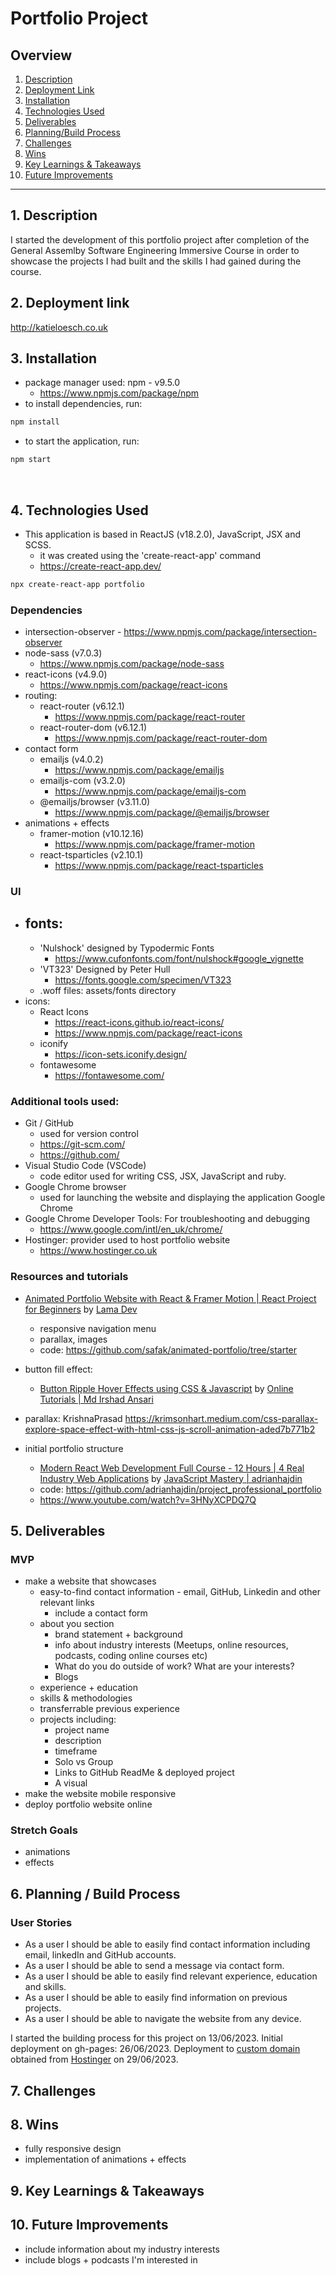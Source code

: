 # Portfolio Project

## Overview

1. [Description](#description)
2. [Deployment Link](#deployment-link)
3. [Installation](#installation)
4. [Technologies Used](#technologies)
5. [Deliverables](#deliverables)
6. [Planning/Build Process](#planning)
7. [Challenges](#challenges)
8. [Wins](#wins)
9. [Key Learnings & Takeaways](#takeaways)
10. [Future Improvements](#future-improvements)

---

## <a name="description"></a> 1. Description

I started the development of this portfolio project after completion of the General Assemlby Software Engineering Immersive Course in order to showcase the projects I had built and the skills I had gained during the course.

## <a name="deployment-link"></a> 2. Deployment link

http://katieloesch.co.uk

## <a name="installation"></a> 3. Installation

- package manager used: npm - v9.5.0
  - https://www.npmjs.com/package/npm
- to install dependencies, run:

```zsh
npm install
```

- to start the application, run:

```zsh
npm start
```

<br>

## <a name="technologies"></a> 4. Technologies Used

- This application is based in ReactJS (v18.2.0), JavaScript, JSX and SCSS.
  - it was created using the 'create-react-app' command
  - https://create-react-app.dev/

```zsh
npx create-react-app portfolio
```

### Dependencies

- intersection-observer - https://www.npmjs.com/package/intersection-observer
- node-sass (v7.0.3)
  - https://www.npmjs.com/package/node-sass
- react-icons (v4.9.0)
  - https://www.npmjs.com/package/react-icons
- routing:
  - react-router (v6.12.1)
    - https://www.npmjs.com/package/react-router
  - react-router-dom (v6.12.1)
    - https://www.npmjs.com/package/react-router-dom
- contact form
  - emailjs (v4.0.2)
    - https://www.npmjs.com/package/emailjs
  - emailjs-com (v3.2.0)
    - https://www.npmjs.com/package/emailjs-com
  - @emailjs/browser (v3.11.0)
    - https://www.npmjs.com/package/@emailjs/browser
- animations + effects
  - framer-motion (v10.12.16)
    - https://www.npmjs.com/package/framer-motion
  - react-tsparticles (v2.10.1)
    - https://www.npmjs.com/package/react-tsparticles

### UI

- fonts:
  -
  - 'Nulshock' designed by Typodermic Fonts
    - https://www.cufonfonts.com/font/nulshock#google_vignette
  - 'VT323' Designed by Peter Hull
    - https://fonts.google.com/specimen/VT323
  - .woff files: assets/fonts directory
- icons:
  - React Icons
    - https://react-icons.github.io/react-icons/
    - https://www.npmjs.com/package/react-icons
  - iconify
    - https://icon-sets.iconify.design/
  - fontawesome
    - https://fontawesome.com/

### Additional tools used:

- Git / GitHub
  - used for version control
  - https://git-scm.com/
  - https://github.com/
- Visual Studio Code (VSCode)
  - code editor used for writing CSS, JSX, JavaScript and ruby.
- Google Chrome browser
  - used for launching the website and displaying the application Google Chrome
- Google Chrome Developer Tools: For troubleshooting and debugging
  - https://www.google.com/intl/en_uk/chrome/
- Hostinger: provider used to host portfolio website
  - https://www.hostinger.co.uk

### Resources and tutorials

- [Animated Portfolio Website with React & Framer Motion | React Project for Beginners](https://www.youtube.com/watch?v=CHGHuF24Cjw&list=PL5TCQHRtvHGkuR2YZDf_2lDFuc9m5OUlO&index=3) by [Lama Dev](https://www.youtube.com/@LamaDev)

  - responsive navigation menu
  - parallax, images
  - code: https://github.com/safak/animated-portfolio/tree/starter

- button fill effect:

  - [Button Ripple Hover Effects using CSS & Javascript](https://www.youtube.com/watch?v=WOSaNbpHNqU) by [Online Tutorials | Md Irshad Ansari](https://www.youtube.com/@OnlineTutorialsYT)

- parallax: KrishnaPrasad
  https://krimsonhart.medium.com/css-parallax-explore-space-effect-with-html-css-js-scroll-animation-aded7b771b2

- initial portfolio structure
  - [Modern React Web Development Full Course - 12 Hours | 4 Real Industry Web Applications](https://www.youtube.com/watch?v=XxXyfkrP298) by [JavaScript Mastery | adrianhajdin](https://www.youtube.com/@javascriptmastery)
  - code: https://github.com/adrianhajdin/project_professional_portfolio
  - https://www.youtube.com/watch?v=3HNyXCPDQ7Q

## <a name="deliverables"></a> 5. Deliverables

### MVP

- make a website that showcases
  - easy-to-find contact information - email, GitHub, Linkedin and other relevant links
    - include a contact form
  - about you section
    - brand statement + background
    - info about industry interests (Meetups, online resources, podcasts, coding online courses etc)
    - What do you do outside of work? What are your interests?
    - Blogs
  - experience + education
  - skills & methodologies
  - transferrable previous experience
  - projects including:
    - project name
    - description
    - timeframe
    - Solo vs Group
    - Links to GitHub ReadMe & deployed project
    - A visual
- make the website mobile responsive
- deploy portfolio website online

### Stretch Goals

- animations
- effects

## <a name="planning"></a>6. Planning / Build Process

### User Stories

- As a user I should be able to easily find contact information including email, linkedIn and GitHub accounts.
- As a user I should be able to send a message via contact form.
- As a user I should be able to easily find relevant experience, education and skills.
- As a user I should be able to easily find information on previous projects.
- As a user I should be able to navigate the website from any device.

I started the building process for this project on 13/06/2023.
Initial deployment on gh-pages: 26/06/2023.
Deployment to [custom domain](katieloesch.co.uk) obtained from [Hostinger](https://www.hostinger.co.uk) on 29/06/2023.

## 7. <a name="challenges"></a> Challenges

## 8. <a name="wins"></a> Wins

- fully responsive design
- implementation of animations + effects

## <a name="takeaways"></a> 9. Key Learnings & Takeaways

## <a name="future-improvements"></a> 10. Future Improvements

- include information about my industry interests
- include blogs + podcasts I'm interested in
